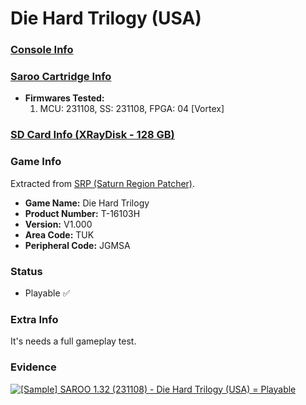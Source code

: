 # Die Hard Trilogy (USA)

### [Console Info](../../../../../Info/Consoles/VA13/README.md)

### [Saroo Cartridge Info](../../../../../Info/Cartridges/RetroGameParadiseStore/1.32F/README.md)

- <b>Firmwares Tested:</b>
  1. MCU: 231108, SS: 231108, FPGA: 04 [Vortex]

### [SD Card Info (XRayDisk - 128 GB)](../../../../../Info/SdCards/XRayDisk/128GB/fat32/README.md)

### Game Info

Extracted from [SRP (Saturn Region Patcher)](https://segaxtreme.net/resources/saturn-region-patcher.81/download).

- <b>Game Name:</b> Die Hard Trilogy
- <b>Product Number:</b> T-16103H
- <b>Version:</b> V1.000
- <b>Area Code:</b> TUK
- <b>Peripheral Code:</b> JGMSA

### Status

- Playable :white_check_mark:

### Extra Info

It's needs a full gameplay test.

### Evidence

[![[Sample] SAROO 1.32 (231108) - Die Hard Trilogy (USA) = Playable](https://img.youtube.com/vi/nATfzbHmRIE/0.jpg)](https://www.youtube.com/watch?v=nATfzbHmRIE)
